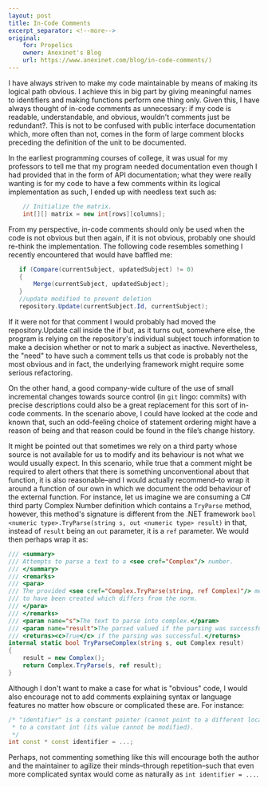 ```yaml
---
layout: post
title: In-Code Comments
excerpt_separator: <!--more-->
original:
    for: Propelics
    owner: Anexinet's Blog
    url: https://www.anexinet.com/blog/in-code-comments/)
---
```


I have always striven to make my code maintainable by means of making its logical path obvious. I achieve this in big part by giving meaningful names to identifiers and making functions perform one thing only. Given this, I have always thought of in-code comments as unnecessary: if my code is readable, understandable, and obvious, wouldn't comments just be redundant?. This is not to be confused with public interface documentation which, more often than not, comes in the form of large comment blocks preceding the definition of the unit to be documented.

<!--more-->

In the earliest programming courses of college, it was usual for my professors to tell me that my program needed documentation even though I had provided that in the form of API documentation; what they were really wanting is for my code to have a few comments within its logical implementation as such, I ended up with needless text such as:


```csharp
    // Initialize the matrix.
    int[][] matrix = new int[rows][columns];
```

From my perspective, in-code comments should only be used when the code is not obvious but then again, if it is not obvious, probably one should re-think the implementation. The following code resembles something I recently encountered that would have baffled me:

```csharp
   if (Compare(currentSubject, updatedSubject) != 0)
   {
       Merge(currentSubject, updatedSubject);    
   }
   //update modified to prevent deletion
   repository.Update(currentSubject.Id, currentSubject);
```

If it were not for that comment I would probably had moved the repository.Update call inside the if but, as it turns out, somewhere else, the program is relying on the repository's individual subject touch information to make a decision whether or not to mark a subject as inactive. Nevertheless, the "need" to have such a comment tells us that code is probably not the most obvious and in fact, the underlying framework might require some serious refactoring.

On the other hand, a good company-wide culture of the use of small incremental changes towards source control (in `git` lingo: commits) with precise descriptions could also be a great replacement for this sort of in-code comments. In the scenario above, I could have looked at the code and known that, such an odd-feeling choice of statement ordering might have a reason of being and that reason could be found in the file’s change history.

It might be pointed out that sometimes we rely on a third party whose source is not available for us to modify and its behaviour is not what we would usually expect. In this scenario, while true that a comment might be required to alert others that there is something unconventional about that function, it is also reasonable–and I would actually recommend–to wrap it around a function of our own in which we document the odd behaviour of the external function. For instance, let us imagine we are consuming a C# third party Complex Number definition which contains a `TryParse` method, however, this method's signature is different from the .NET framework `bool <numeric type>.TryParse(string s, out <numeric type> result)` in that, instead of `result` being an `out` parameter, it is a `ref` parameter. We would then perhaps wrap it as:

```csharp
/// <summary>
/// Attempts to parse a text to a <see cref="Complex"/> number. 
/// </summary>
/// <remarks>
/// <para>
/// The provided <see cref="Complex.TryParse(string, ref Complex)"/> method requires the result
/// to have been created which differs from the norm.
/// </para>
/// </remarks>
/// <param name="s">The text to parse into complex.</param>
/// <param name="result">The parsed valued if the parsing was successful.</param>
/// <returns><c>True</c> if the parsing was successful.</returns>
internal static bool TryParseComplex(string s, out Complex result)
{
    result = new Complex();
    return Complex.TryParse(s, ref result);
}
```

Although I don't want to make a case for what is "obvious" code, I would also encourage not to add comments explaining syntax or language features no matter how obscure or complicated these are. For instance:

```cpp
/* "identifier" is a constant pointer (cannot point to a different location) 
 * to a constant int (its value cannot be modified).
 */
int const * const identifier = ...;
```

Perhaps, not commenting something like this will encourage both the author and the maintainer to agilize their minds–through repetition–such that even more complicated syntax would come as naturally as `int identifier = ...`.

